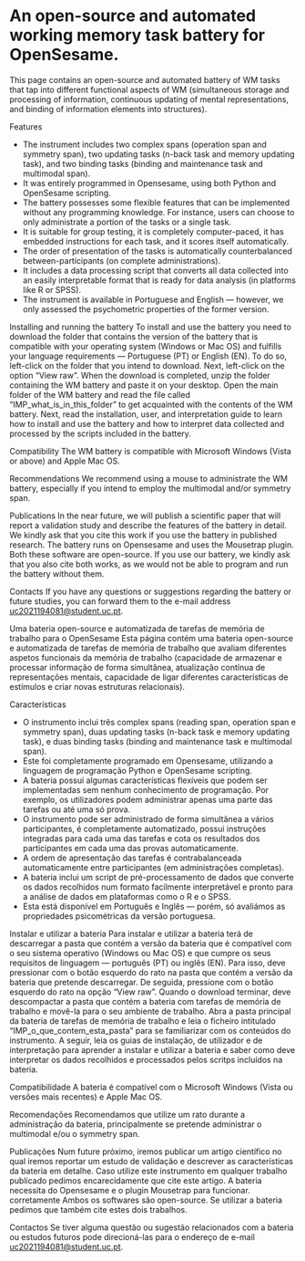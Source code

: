 # An open-source and automated working memory task battery for OpenSesame.

This page contains an open-source and automated battery of WM tasks that tap into different functional aspects of WM (simultaneous storage and processing of information, continuous updating of mental representations, and binding of information elements into structures).

Features 
- The instrument includes two complex spans (operation span and symmetry span), two updating tasks (n-back task and memory updating task), and two binding tasks (binding and maintenance task and multimodal span). 
- It was entirely programmed in Opensesame, using both Python and OpenSesame scripting.
- The battery possesses some flexible features that can be implemented without any programming knowledge. For instance, users can choose to only administrate a portion of the tasks or a single task. 
- It is suitable for group testing, it is completely computer-paced, it has embedded instructions for each task, and it scores itself automatically. 
- The order of presentation of the tasks is automatically counterbalanced between-participants (on complete administrations).
- It includes a data processing script that converts all data collected into an easily interpretable format that is ready for data analysis (in platforms like R or SPSS).
- The instrument is available in Portuguese and English — however, we only assessed the psychometric properties of the former version.

Installing and running the battery 
To install and use the battery you need to download the folder that contains the version of the battery that is compatible with your operating system (Windows or Mac OS) and fulfills your language requirements — Portuguese (PT) or English (EN). To do so, left-click on the folder that you intend to download. Next, left-click on the option “View raw”. When the download is completed, unzip the folder containing the WM battery and paste it on your desktop. Open the main folder of the WM battery and read the file called “IMP_what_is_in_this_folder” to get acquainted with the contents of the WM battery. Next, read the installation, user, and interpretation guide to learn how to install and use the battery and how to interpret data collected and processed by the scripts included in the battery.

Compatibility
The WM battery is compatible with Microsoft Windows (Vista or above) and Apple Mac OS. 

Recommendations
We recommend using a mouse to administrate the WM battery, especially if you intend to employ the multimodal and/or symmetry span. 

Publications
In the near future, we will publish a scientific paper that will report a validation study and describe the features of the battery in detail. We kindly ask that you cite this work if you use the battery in published research. 
The battery runs on Opensesame and uses the Mousetrap plugin. Both these software are open-source. If you use our battery, we kindly ask that you also cite both works, as we would not be able to program and run the battery without them.

Contacts
If you have any questions or suggestions regarding the battery or future studies, you can forward them to the e-mail address uc2021194081@student.uc.pt.




Uma bateria open-source e automatizada de tarefas de memória de trabalho para o OpenSesame 
Esta página contém uma bateria open-source e automatizada de tarefas de memória de trabalho que avaliam diferentes aspetos funcionais da memória de trabalho (capacidade de armazenar e processar informação de forma simultânea, atualização contínua de representações mentais, capacidade de ligar diferentes características de estímulos e criar novas estruturas relacionais).

Características 
- O instrumento inclui três complex spans (reading span, operation span e symmetry span), duas updating tasks (n-back task e memory updating task), e duas binding tasks (binding and maintenance task e multimodal span). 
- Este foi completamente programado em Opensesame, utilizando a linguagem de programação Python e OpenSesame scripting.
- A bateria possui algumas características flexíveis que podem ser implementadas sem nenhum conhecimento de programação. Por exemplo, os utilizadores podem administrar apenas uma parte das tarefas ou até uma só prova.
- O instrumento pode ser administrado de forma simultânea a vários participantes, é completamente automatizado, possui instruções integradas para cada uma das tarefas e cota os resultados dos participantes em cada uma das provas automaticamente. 
- A ordem de apresentação das tarefas é contrabalanceada automaticamente entre participantes (em administrações completas).
- A bateria inclui um script de pré-processamento de dados que converte os dados recolhidos num formato facilmente interpretável e pronto para a análise de dados em plataformas como o R e o SPSS.
- Esta está disponível em Português e Inglês — porém, só avaliámos as propriedades psicométricas da versão portuguesa.

Instalar e utilizar a bateria
Para instalar e utilizar a bateria terá de descarregar a pasta que contém a versão da bateria que é compatível com o seu sistema operativo (Windows ou Mac OS) e que cumpre os seus requisitos de linguagem — português (PT) ou inglês (EN). Para isso, deve pressionar com o botão esquerdo do rato na pasta que contém a versão da bateria que pretende descarregar. De seguida, pressione com o botão esquerdo do rato na opção “View raw”. Quando o download terminar, deve descompactar a pasta que contém a bateria com tarefas de memória de trabalho e movê-la para o seu ambiente de trabalho. Abra a pasta principal da bateria de tarefas de memória de trabalho e leia o ficheiro intitulado “IMP_o_que_contem_esta_pasta” para se familiarizar com os conteúdos do instrumento. A seguir, leia os guias de instalação, de utilizador e de interpretação para aprender a instalar e utilizar a bateria e saber como deve interpretar os dados recolhidos e processados pelos scritps incluídos na bateria.  

Compatibilidade
A bateria é compatível com o Microsoft Windows (Vista ou versões mais recentes) e Apple Mac OS.

Recomendações
Recomendamos que utilize um rato durante a administração da bateria, principalmente se pretende administrar o multimodal e/ou o symmetry span. 

Publicações
Num future próximo, iremos publicar um artigo científico no qual iremos reportar um estudo de validação e descrever as características da bateria em detalhe. Caso utilize este instrumento em qualquer trabalho publicado pedimos encarecidamente que cite este artigo.
A bateria necessita do Opensesame e o plugin Mousetrap para funcionar. corretamente Ambos os softwares são open-source. Se utilizar a bateria pedimos que também cite estes dois trabalhos.

Contactos
Se tiver alguma questão ou sugestão relacionados com a bateria ou estudos futuros pode direcioná-las para o endereço de e-mail uc2021194081@student.uc.pt.

